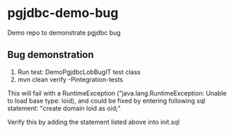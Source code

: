 # pgjdbc-demo-bug
Demo repo to demonstrate pgjdbc bug

## Bug demonstration

1. Run test: DemoPgjdbcLobBugIT test class
2. mvn clean verify -Pintegration-tests

This will fail with a RuntimeException ("java.lang.RuntimeException: Unable to load base type: loid), and could be fixed by entering following sql statement:
  "create domain loid as oid;"

Verify this by adding the statement listed above into init.sql
